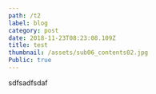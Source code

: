 ```yaml
---
path: /t2
label: blog
category: post
date: 2018-11-23T08:23:08.109Z
title: test
thumbnail: /assets/sub06_contents02.jpg
Public: true
---
```

sdfsadfsdaf
